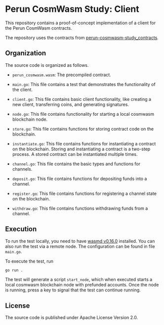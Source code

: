 # Perun CosmWasm Study: Client

This repository contains a proof-of-concept implementation of a client for the Perun CosmWasm contracts.

The repository uses the contracts from [perun-cosmwasm-study_contracts](https://github.com/perun-network/perun-cosmwasm-study_contracts).

## Organization

The source code is organized as follows.

* `perun_cosmwasm.wasm`: The precompiled contract.

* `main.go`: This file contains a test that demonstrates the functionality of the client.

* `client.go`: This file contains basic client functionality, like creating a new client, transferring coins, and generating signatures.

* `node.go`: This file contains functionality for starting a local cosmwasm blockchain node.

* `store.go`: This file contains functions for storing contract code on the blockchain.

* `instantiate.go`: This file contains functions for instantiating a contract on the blockchain. Storing and instantiating a contract is a two-step process. A stored contract can be instantiated multiple times.

* `channel.go`: This file contains the basic types and functions for channels.

* `deposit.go`: This file contains functions for depositing funds into a channel.

* `register.go`: This file contains functions for registering a channel state on the blockchain.

* `withdraw.go`: This file contains functions withdrawing funds from a channel.

## Execution

To run the test locally, you need to have [wasmd v0.16.0](https://github.com/CosmWasm/wasmd/tree/v0.16.0) installed. You can also run the test via a remote node. The configuration can be found in file `main.go`.

To execute the test, run
```bash
go run .
```

The test will generate a script `start_node`, which when executed starts a local cosmwasm blockchain node with prefunded accounts. Once the node is running, press a key to signal that the test can continue running.

## License

The source code is published under Apache License Version 2.0.
